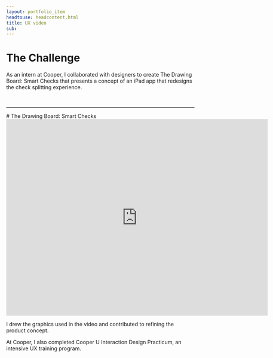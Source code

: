 ```yaml
---
layout: portfolio_item
headtouse: headcontent.html
title: UX video
sub: 
---
```

# The Challenge

As an intern at Cooper, I collaborated with designers to create The Drawing Board: Smart Checks that presents a concept of an iPad app that redesigns the check splitting experience. 

<br>
<hr class="style-six">
# The Drawing Board: Smart Checks 
<iframe src="https://player.vimeo.com/video/24799548" width="700" height="525" frameborder="0" webkitallowfullscreen mozallowfullscreen allowfullscreen></iframe>


I drew the graphics used in the video and contributed to refining the product concept.  

At Cooper, I also completed Cooper U Interaction Design Practicum, an intensive UX training program.   
